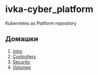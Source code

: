# ivka-cyber_platform
Kubernetes as Platform repository

## Домашки

1. [Intro](./kubernetes-intro)
2. [Controllers](./kubernetes-controllers)
3. [Security](./kubernetes-security)
4. [Volumes](./kubernetes-volumes)
